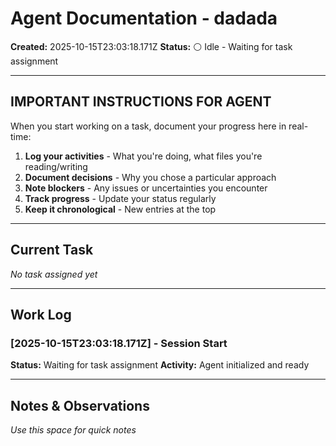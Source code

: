 # Agent Documentation - dadada

**Created:** 2025-10-15T23:03:18.171Z
**Status:** ⚪ Idle - Waiting for task assignment

---

## IMPORTANT INSTRUCTIONS FOR AGENT

When you start working on a task, document your progress here in real-time:

1. **Log your activities** - What you're doing, what files you're reading/writing
2. **Document decisions** - Why you chose a particular approach
3. **Note blockers** - Any issues or uncertainties you encounter
4. **Track progress** - Update your status regularly
5. **Keep it chronological** - New entries at the top

---

## Current Task

*No task assigned yet*

---

## Work Log

### [2025-10-15T23:03:18.171Z] - Session Start
**Status:** Waiting for task assignment
**Activity:** Agent initialized and ready

---

## Notes & Observations

*Use this space for quick notes*
